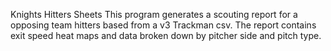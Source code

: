 Knights Hitters Sheets
This program generates a scouting report for a opposing team hitters based from a v3 Trackman csv. The report contains exit speed heat maps and data broken down by pitcher side and pitch type. 
